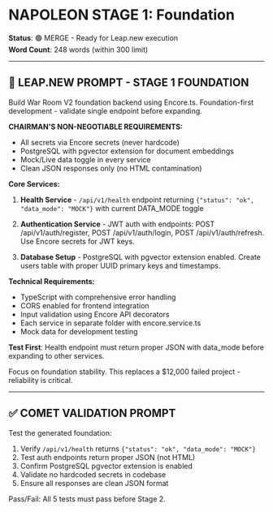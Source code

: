 # NAPOLEON STAGE 1: Foundation 
**Status**: 🟢 MERGE - Ready for Leap.new execution  
**Word Count**: 248 words (within 300 limit)

---

## 🎯 LEAP.NEW PROMPT - STAGE 1 FOUNDATION

Build War Room V2 foundation backend using Encore.ts. Foundation-first development - validate single endpoint before expanding.

**CHAIRMAN'S NON-NEGOTIABLE REQUIREMENTS:**
- All secrets via Encore secrets (never hardcode)
- PostgreSQL with pgvector extension for document embeddings  
- Mock/Live data toggle in every service
- Clean JSON responses only (no HTML contamination)

**Core Services:**

1. **Health Service** - `/api/v1/health` endpoint returning `{"status": "ok", "data_mode": "MOCK"}` with current DATA_MODE toggle

2. **Authentication Service** - JWT auth with endpoints: POST /api/v1/auth/register, POST /api/v1/auth/login, POST /api/v1/auth/refresh. Use Encore secrets for JWT keys.

3. **Database Setup** - PostgreSQL with pgvector extension enabled. Create users table with proper UUID primary keys and timestamps.

**Technical Requirements:**
- TypeScript with comprehensive error handling
- CORS enabled for frontend integration
- Input validation using Encore API decorators  
- Each service in separate folder with encore.service.ts
- Mock data for development testing

**Test First**: Health endpoint must return proper JSON with data_mode before expanding to other services.

Focus on foundation stability. This replaces a $12,000 failed project - reliability is critical.

---

## ✅ COMET VALIDATION PROMPT

Test the generated foundation:

1. Verify `/api/v1/health` returns `{"status": "ok", "data_mode": "MOCK"}`
2. Test auth endpoints return proper JSON (not HTML)  
3. Confirm PostgreSQL pgvector extension is enabled
4. Validate no hardcoded secrets in codebase
5. Ensure all responses are clean JSON format

Pass/Fail: All 5 tests must pass before Stage 2.